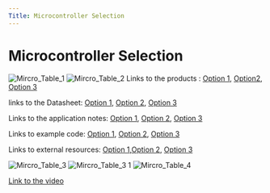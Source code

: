 ```yaml
---
Title: Microcontroller Selection
---
```

# Microcontroller Selection
![Mircro_Table_1](https://github.com/EGR314-Spring2024-Team303/EGR314-Spring2024-Team303.github.io/assets/156718379/d2486f8a-b1e3-49db-9006-6408f4a33a87)
![Mircro_Table_2](https://github.com/EGR314-Spring2024-Team303/EGR314-Spring2024-Team303.github.io/assets/156718379/2f8d2b4f-e978-43b0-9a88-7020ed881d83)
Links to the products : [Option 1](https://www.microchip.com/en-us/product/pic18f27q10), [Option2](https://www.microchip.com/en-us/product/PIC18F47Q84#document-table), [Option 3](https://www.microchip.com/en-us/product/pic18f47q10)  

links to the Datasheet: [Option 1](https://ww1.microchip.com/downloads/aemDocuments/documents/MCU08/ProductDocuments/DataSheets/PIC18F27-47Q10-Data-Sheet-40002043E.pdf), [Option 2](https://ww1.microchip.com/downloads/aemDocuments/documents/MCU08/ProductDocuments/DataSheets/PIC18F27-47-57Q84-Microcontroller-Data-Sheet-DS40002213.pdf), [Option 3](https://ww1.microchip.com/downloads/aemDocuments/documents/MCU08/ProductDocuments/DataSheets/PIC18F27-47Q10-Data-Sheet-40002043E.pdf)

Links to the application notes: [Option 1](https://www.microchip.com/en-us/application-notes/tb3237), [Option 2](https://www.microchip.com/en-us/application-notes/an730), [Option 3](https://www.microchip.com/en-us/application-notes/tb3237)

Links to example code: [Option 1](https://ww1.microchip.com/downloads/aemDocuments/documents/MCU08/ProductDocuments/DataSheets/PIC18F27-47Q10-Data-Sheet-40002043E.pdf), [Option 2](https://ww1.microchip.com/downloads/aemDocuments/documents/MCU08/ProductDocuments/DataSheets/PIC18F27-47-57Q84-Microcontroller-Data-Sheet-DS40002213.pdf), [Option 3](https://ww1.microchip.com/downloads/aemDocuments/documents/MCU08/ProductDocuments/DataSheets/PIC18F27-47Q10-Data-Sheet-40002043E.pdf)

Links to external resources: [Option 1](https://www.youtube.com/watch?v=s3wEH_Y6Bh8),[Option 2](https://www.youtube.com/watch?v=QQd9W5SnXFM), [Option 3](https://www.youtube.com/watch?v=oQk_ttEu6YY)

![Mircro_Table_3](https://github.com/EGR314-Spring2024-Team303/EGR314-Spring2024-Team303.github.io/assets/156718379/39291b41-a430-4e41-be03-39144cd43ced)
![Mircro_Table_3 1](https://github.com/EGR314-Spring2024-Team303/EGR314-Spring2024-Team303.github.io/assets/156718379/9f4b5c47-345c-4608-b7f7-d89ff90d0759)
![Mircro_Table_4](https://github.com/EGR314-Spring2024-Team303/EGR314-Spring2024-Team303.github.io/assets/156718379/75cf1fed-e75d-4e0d-b7d6-5bddd85fe176)

[Link to the video](https://www.youtube.com/watch?v=R-VpR88BmgA)
